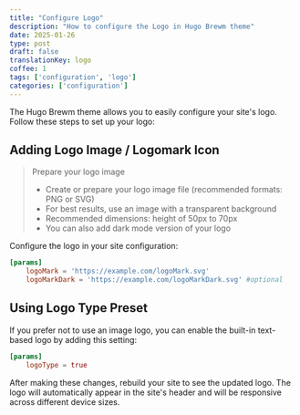 ```yaml
---
title: "Configure Logo"
description: "How to configure the Logo in Hugo Brewm theme"
date: 2025-01-26
type: post
draft: false
translationKey: logo
coffee: 1
tags: ['configuration', 'logo']
categories: ['configuration']
---
```


The Hugo Brewm theme allows you to easily configure your site's logo. Follow these steps to set up your logo:

## Adding Logo Image / Logomark Icon

> Prepare your logo image
>
> - Create or prepare your logo image file (recommended formats: PNG or SVG)
> - For best results, use an image with a transparent background
> - Recommended dimensions: height of 50px to 70px
> - You can also add dark mode version of your logo

Configure the logo in your site configuration:

```toml
[params]
    logoMark = 'https://example.com/logoMark.svg' 
    logoMarkDark = 'https://example.com/logoMarkDark.svg' #optional
```

## Using Logo Type Preset

If you prefer not to use an image logo, you can enable the built-in text-based logo by adding this setting:

```toml
[params]
    logoType = true
```

After making these changes, rebuild your site to see the updated logo. The logo will automatically appear in the site's header and will be responsive across different device sizes.

